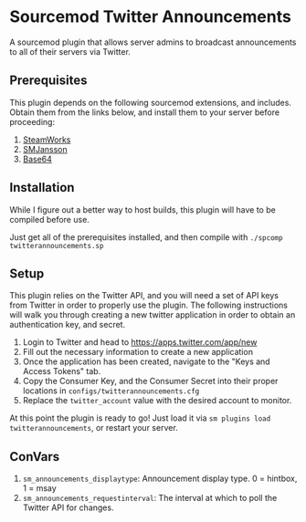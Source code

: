 # Sourcemod Twitter Announcements

A sourcemod plugin that allows server admins to broadcast announcements to all of their servers via Twitter.

## Prerequisites

This plugin depends on the following sourcemod extensions, and includes. Obtain them from the links below, and install them to your server before proceeding:

1. [SteamWorks](https://forums.alliedmods.net/showthread.php?t=229556)
2. [SMJansson](https://forums.alliedmods.net/showthread.php?t=184604)
3. [Base64](https://forums.alliedmods.net/showthread.php?t=101764)

## Installation

While I figure out a better way to host builds, this plugin will have to be compiled before use.

Just get all of the prerequisites installed, and then compile with `./spcomp twitterannouncements.sp`

## Setup

This plugin relies on the Twitter API, and you will need a set of API keys from Twitter in order to properly use the plugin. The following instructions will walk you through creating a new twitter application in order to obtain an authentication key, and secret.

1. Login to Twitter and head to https://apps.twitter.com/app/new
2. Fill out the necessary information to create a new application
3. Once the application has been created, navigate to the "Keys and Access Tokens" tab.
4. Copy the Consumer Key, and the Consumer Secret into their proper locations in `configs/twitterannouncements.cfg`
5. Replace the `twitter_account` value with the desired account to monitor.

At this point the plugin is ready to go! Just load it via `sm plugins load twitterannouncements`, or restart your server.

## ConVars

1. `sm_announcements_displaytype`: Announcement display type. 0 = hintbox, 1 = msay
1. `sm_announcements_requestinterval`: The interval at which to poll the Twitter API for changes.
